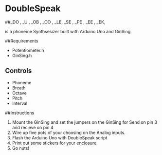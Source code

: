 # DoubleSpeak
##_DO , _U , _OB , _OO , _LE, _SE , _PE , _EE , _EK,

is a phoneme Synthsesizer built with Arduino Uno and GinSing.

##Requirements

* Potentiometer.h
* GinSing.h

## Controls

* Phoneme
* Breath
* Octave
* Pitch
* Interval

##Instructions

1. Mount the GinSing and set the jumpers on the GinSing for Send on pin 3 and recieve on pin 4
2. Wire up five pots of your choosing on the Analog inputs.
3. Flash the Arduino Uno with DoubleSpeak script
4. Print out some stickers for your enclosure.
5. Go nuts!
